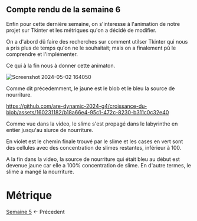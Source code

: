 ## Compte rendu de la semaine 6

Enfin pour cette dernière semaine, on s'interesse à l'animation de notre projet sur Tkinter et les métriques qu'on a décidé de modifier.

On a d'abord dû faire des recherches sur comment utilser Tkinter qui nous a pris plus de temps qu'on ne le souhaitait; mais on a finalement pû le comprendre et l'implémenter.

Ce qui à la fin nous à donner cette animaton.

![Screenshot 2024-05-02 164050](https://github.com/are-dynamic-2024-g4/croissance-du-blob/assets/160231182/b9d07973-d6cb-4be5-8e80-2d935aeda069)


Comme dit précedemment, le jaune est le blob et le bleu la source de nourriture.


https://github.com/are-dynamic-2024-g4/croissance-du-blob/assets/160231182/b18a66e4-95c1-472c-8230-b311c0c32e40


Comme vue dans la video, le slime s'est propagé dans le labyrinthe en entier jusqu'au siurce de nourriture.

En violet est le chemin finale trouvé par le slime et les cases en vert sont des cellules avec des concentration de slimes restantes, inférieur à 100.

A la fin dans la video, la source de nourriture qui était bleu au début est devenue jaune car elle a 100% concentration de slime. En d'autre termes, le slime a mangé la nourriture.


# Métrique


[Semaine 5](https://are-dynamic-2024-g4.github.io/croissance-du-blob/semaine5) <- Précedent
